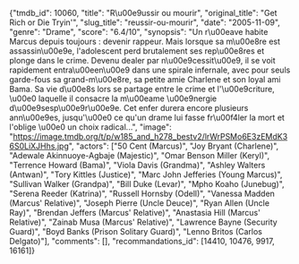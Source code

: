 {"tmdb_id": 10060, "title": "R\u00e9ussir ou mourir", "original_title": "Get Rich or Die Tryin'", "slug_title": "reussir-ou-mourir", "date": "2005-11-09", "genre": "Drame", "score": "6.4/10", "synopsis": "Un r\u00eave habite Marcus depuis toujours : devenir rappeur. Mais lorsque sa m\u00e8re est assassin\u00e9e, l'adolescent perd brutalement ses rep\u00e8res et plonge dans le crime. Devenu dealer par n\u00e9cessit\u00e9, il se voit rapidement entra\u00een\u00e9 dans une spirale infernale, avec pour seuls garde-fous sa grand-m\u00e8re, sa petite amie Charlene et son loyal ami Bama. Sa vie d\u00e8s lors se partage entre le crime et l'\u00e9criture, \u00e0 laquelle il consacre la m\u00eame \u00e9nergie d\u00e9sesp\u00e9r\u00e9e. Cet enfer durera encore plusieurs ann\u00e9es, jusqu'\u00e0 ce qu'un drame lui fasse fr\u00f4ler la mort et l'oblige \u00e0 un choix radical...", "image": "https://image.tmdb.org/t/p/w185_and_h278_bestv2/lrWrPSMo6E3zEMdK36S0LiXJHhs.jpg", "actors": ["50 Cent (Marcus)", "Joy Bryant (Charlene)", "Adewale Akinnuoye-Agbaje (Majestic)", "Omar Benson Miller (Keryl)", "Terrence Howard (Bama)", "Viola Davis (Grandma)", "Ashley Walters (Antwan)", "Tory Kittles (Justice)", "Marc John Jefferies (Young Marcus)", "Sullivan Walker (Grandpa)", "Bill Duke (Levar)", "Mpho Koaho (Junebug)", "Serena Reeder (Katrina)", "Russell Hornsby (Odell)", "Vanessa Madden (Marcus' Relative)", "Joseph Pierre (Uncle Deuce)", "Ryan Allen (Uncle Ray)", "Brendan Jeffers (Marcus' Relative)", "Anastasia Hill (Marcus' Relative)", "Zainab Musa (Marcus' Relative)", "Lawrence Bayne (Security Guard)", "Boyd Banks (Prison Solitary Guard)", "Lenno Britos (Carlos Delgato)"], "comments": [], "recommandations_id": [14410, 10476, 9917, 16161]}
